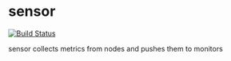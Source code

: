 # sensor
[![Build Status](https://travis-ci.org/random-development/sensor.svg?branch=master)](https://travis-ci.org/random-development/sensor)

sensor collects metrics from nodes and pushes them to monitors
